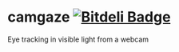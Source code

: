 camgaze [![Bitdeli Badge](https://d2weczhvl823v0.cloudfront.net/wallarelvo/camgaze/trend.png)](https://bitdeli.com/free "Bitdeli Badge")
=======

Eye tracking in visible light from a webcam


